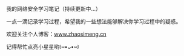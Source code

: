 
我的网络安全学习笔记（持续更新中...）

一点一滴记录学习过程，希望我的一些想法能够解决你学习过程中的疑惑。

欢迎关注个人博客：www.zhaosimeng.cn

记得帮忙点亮小星星哟꒰⑅•ᴗ•⑅꒱

